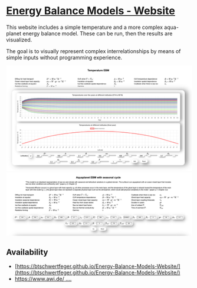 # [Energy Balance Models - Website](https://btschwertfeger.github.io/Energy-Balance-Models-Website/)

This website includes a simple temperature and a more complex aqua-planet energy balance model. These can be run, then the results are visualized.

The goal is to visually represent complex interrelationships by means of simple inputs without programming experience.

![temperature energy balance model](images/tebm.png)
![complex energy balance model](images/iebm.png)

## Availability

- [https://btschwertfeger.github.io/Energy-Balance-Models-Website/](https://btschwertfeger.github.io/Energy-Balance-Models-Website/)
- [https://www.awi.de/ ....](https://www.awi.de/fileadmin/user_upload/AWI/Forschung/Klimawissenschaft/Dynamik_des_Palaeoklimas/EnergyBalanceModels/index.html)
